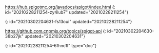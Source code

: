 https://hub.spigotmc.org/javadocs/spigot/index.html
{: id="20210228211254-zy4lub7" updated="20210228211254"}

{: id="20210302204631-fs13oui" updated="20210228211254"}

https://github.com.cnpmjs.org/topics/spigot-api
{: id="20210302204630-38b27jk" updated="20210302204631"}


{: id="20210228211254-6fhnc1l" type="doc"}
